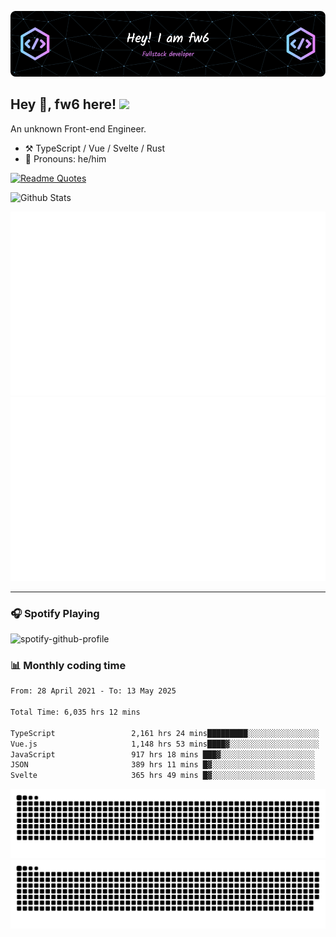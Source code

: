 ![Header](github-header-image.png)

## Hey 👋, fw6 here! <img src="https://github.githubassets.com/images/mona-whisper.gif" height="24" />


An unknown Front-end Engineer.

-   :hammer_and_pick: TypeScript / Vue / Svelte / Rust
-   :man: Pronouns: he/him


[![Readme Quotes](https://quotes-github-readme.vercel.app/api?type=horizontal&theme=algolia)](https://github.com/piyushsuthar/github-readme-quotes)



![Github Stats](https://github-readme-stats.vercel.app/api?username=fw6&bg_color=30,e96443,904e95&title_color=fff&text_color=fff)

![](https://raw.githubusercontent.com/fw6/github-stats-transparent/output/generated/overview.svg)
![](https://raw.githubusercontent.com/fw6/github-stats-transparent/output/generated/languages.svg)


---

### 🎧 Spotify Playing

<!-- ![spotify-github-profile](/img/default.svg) -->

![spotify-github-profile](https://spotify-github-profile.vercel.app/api/view.svg?uid=r6wn4hdvypv0lkzyrj0e0pjct&cover_image=true&theme=default&show_offline=true&background_color=9a10ad&interchange=true&bar_color_cover=true)



### :bar_chart: Monthly coding time 

<!--START_SECTION:waka-->

```txt
From: 28 April 2021 - To: 13 May 2025

Total Time: 6,035 hrs 12 mins

TypeScript                 2,161 hrs 24 mins█████████░░░░░░░░░░░░░░░░   35.81 %
Vue.js                     1,148 hrs 53 mins████▓░░░░░░░░░░░░░░░░░░░░   19.04 %
JavaScript                 917 hrs 18 mins ███▓░░░░░░░░░░░░░░░░░░░░░   15.20 %
JSON                       389 hrs 11 mins █▓░░░░░░░░░░░░░░░░░░░░░░░   06.45 %
Svelte                     365 hrs 49 mins █▓░░░░░░░░░░░░░░░░░░░░░░░   06.06 %
```

<!--END_SECTION:waka-->




![github contribution grid snake animation](https://raw.githubusercontent.com/platane/platane/output/github-contribution-grid-snake-dark.svg#gh-dark-mode-only)![github contribution grid snake animation](https://raw.githubusercontent.com/platane/platane/output/github-contribution-grid-snake.svg#gh-light-mode-only)
